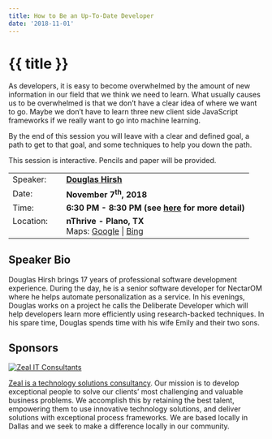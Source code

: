 ```yaml
---
title: How to Be an Up-To-Date Developer
date: '2018-11-01'
---
```

# {{ title }}

As developers, it is easy to become overwhelmed by the amount of new information in our field that we think we need to learn. What usually causes us to be overwhelmed is that we don’t have a clear idea of where we want to go. Maybe we don’t have to learn three new client side JavaScript frameworks if we really want to go into machine learning.

By the end of this session you will leave with a clear and defined goal, a path to get to that goal, and some techniques to help you down the path.

This session is interactive. Pencils and paper will be provided.

  

<table><tbody><tr><td>Speaker:</td><td>&nbsp;</td><td><b><a title="Douglas Hirsh" target="_blank" href="https://twitter.com/dhirshjr">Douglas Hirsh</a></b></td></tr><tr><td>Date:</td><td>&nbsp;</td><td><b>November 7<sup>th</sup>, 2018</b></td></tr><tr><td valign="top">Time:</td><td>&nbsp;</td><td><b>6:30 PM - 8:30 PM (see <a title="Location" href="../../location/index.html">here</a> for more detail)</b></td></tr><tr><td valign="top">Location:</td><td>&nbsp;</td><td><b>nThrive - Plano, TX</b><br>Maps: <a title="Google" target="_blank" href="https://goo.gl/maps/1OyNE">Google</a> | <a title="Bing" target="_blank" href="http://binged.it/1afBEJ9">Bing</a></td></tr></tbody></table>

## Speaker Bio

Douglas Hirsh brings 17 years of professional software development experience. During the day, he is a senior software developer for NectarOM where he helps automate personalization as a service. In his evenings, Douglas works on a project he calls the Deliberate Developer which will help developers learn more efficiently using research-backed techniques. In his spare time, Douglas spends time with his wife Emily and their two sons.

## Sponsors

[![Zeal IT Consultants](https://www.zealitconsultants.com/img/core-img/logo-v2.png)](https://www.zealitconsultants.com/)

[Zeal is a technology solutions consultancy](https://www.zealitconsultants.com/). Our mission is to develop exceptional people to solve our clients’ most challenging and valuable business problems. We accomplish this by retaining the best talent, empowering them to use innovative technology solutions, and deliver solutions with exceptional process frameworks. We are based locally in Dallas and we seek to make a difference locally in our community.
    
